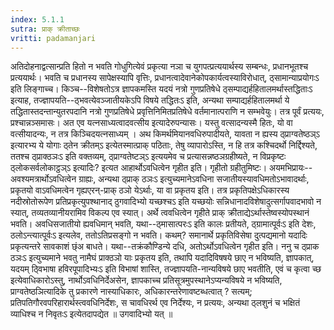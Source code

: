 ```yaml
---
index: 5.1.1
sutra: प्राक् क्रीताच्छः
vritti: padamanjari
---
```


 अतिदोहनाद्वत्सान्प्रति हितो न भवति गोधुगित्येवं प्रकृत्या नञा च युगपत्प्रत्ययार्थस्य सम्बन्धः, प्रधानभूतश्च प्रत्ययार्थः। भवति च प्रधानस्य सापेक्षस्यापि वृत्तिः, प्रधानत्वादेवानेकोपकार्यत्वस्याविरोधात्, ठ्सामान्याप्रयोगःऽ इति लिङ्गाच्च। किञ्च--विशेषतोऽत्र ज्ञापकमस्ति यदयं नत्रो गुणप्रतिषेधे ठ्सम्पाद्यर्हहितालमर्थास्तद्धिताःऽ इत्याह, तज्ज्ञापयति--ठ्भवत्येवञ्जातीयकेऽपि विषये तद्धितःऽ इति, अन्यथा सम्पाद्यर्हहितालमर्था ये तद्धितास्तदन्तान्युतरपदानि नत्रो गुणप्रतिषेधे प्रवृत्तिनिमितप्रतिषेधे वर्तमानात्पराणि न सम्भवेयुः। तत्र पूर्वं प्रत्ययः, प्रश्चान्नञ्समासः। अत एव यत्नसाध्यत्वादवत्सीय इत्यादेरुपन्यासः। यस्तु वत्सादन्यस्मै हितः, यो वा वत्सीयादन्यः, न तत्र किञ्चिदयत्नसाध्यम् । अथ किमर्थमियानवधिरुपादीयते, यावता न ह्यस्य ठ्प्राग्वतेष्ठञ्ऽ इत्यारभ्य ये योगाः ठ्तेन क्रीतम्ऽ इत्येतस्मात्प्राक् पठिताः, तेषु व्यापारोऽस्ति, न हि तत्र कश्चिदर्थो निर्द्दिश्यते, ततश्च ठ्प्राक्ठञःऽ इति वक्तव्यम्, ठ्प्राग्वतेष्टञ्ऽ इत्ययमेव च प्रत्यासन्नष्ठञग्रहीष्यते, न विप्रकृष्टः ठ्लोकसर्वलोकाट्ठञ्ऽ इत्यादिः? इत्यत आहार्थोऽवधित्वेन गृहीत इति। गृहीतो ग्रहीतुमिष्टः। अयमभिप्रायः-- अवश्यमत्रार्थोऽवधित्वेन ग्राह्यः, अन्यथा ठ्प्राक् ठञःऽ इत्युच्यमानेऽवधिना सजातीयस्यावधिमतोऽभावादर्थाः, प्रकृतयो वाऽवधिमत्वेन गृह्यएरन्-प्राक् ठञो येऽर्थाः, या वा प्रकृतय इति। तत्र प्रकृतिपक्षेऽधिकारस्य नदीस्रोतोरूपेण प्रतिप्रकृत्युपश्थानाद् ठुगवादिभ्यो यच्छश्चऽ इति यच्छयोः सन्निधानादविशेषादुत्सर्गापवादभावो न स्यात्, तव्यतव्यानीयरामिव विकल्प एव स्यात्। अर्थे त्ववधित्वेन गृहीते प्राक् क्रीताद्येऽर्थास्तेष्वस्योपस्थानं भवति। अवधिसजातीयो ह्यवधिमान् भवति, यथा--ठ्मासात्परःऽ इति कालः प्रतीयते, ठ्ग्रामात्पूर्वःऽ इति देशः, ठलोऽन्त्यात्पूर्वःऽ इत्यलेव, ततोऽतिप्रसङ्गो न भवति। कथम्? समानार्थे प्रकृतिविसेषा दुत्पद्यमानो यदादिः प्रकृत्यन्तरे सावकाशं छ्ंअ बाधते। यथा--तक्रंकौण्डिन्ये दधि, अतोऽर्थोऽवधित्वेन गृहीत इति। ननु च ठ्प्राक ठञःऽ इत्युच्यमाने भवतु नामैघं प्राक्ठञो याः प्रकृतय इति, तथापि यदादिविषषये छाए न भविष्यति, ज्ञापकात्, यदयम् ठ्विभाषा हविरपूपादिभ्यःऽ इति विभाषां शास्ति, तज्ज्ञापयति-नान्यविषये छाए भवतीति, एवं च कृत्वा च्छ इत्येवाधिकारोऽस्तु, नार्थोऽवधिनिर्देअसेन, ज्ञापकाच्च प्रतिसूत्रमुपस्थानेऽप्यन्यविषये न भविष्यति, प्राग्वतेष्ठञित्यादिके तु प्रकारणे नास्याधिकारः, अधिकारन्तरेणावष्टब्धत्वात् ? सत्यम्; प्रतिपतिगौरवपरिहारार्थस्त्ववधिनिर्देशः, स चावधिरर्थ एव निर्देश्यः, न प्रत्ययः, अन्यथा ठ्लशुनं च भक्षितं व्याधिश्च न निवृतःऽ इत्येतदापद्येत ॥  उगवादिभ्यो यत् ॥